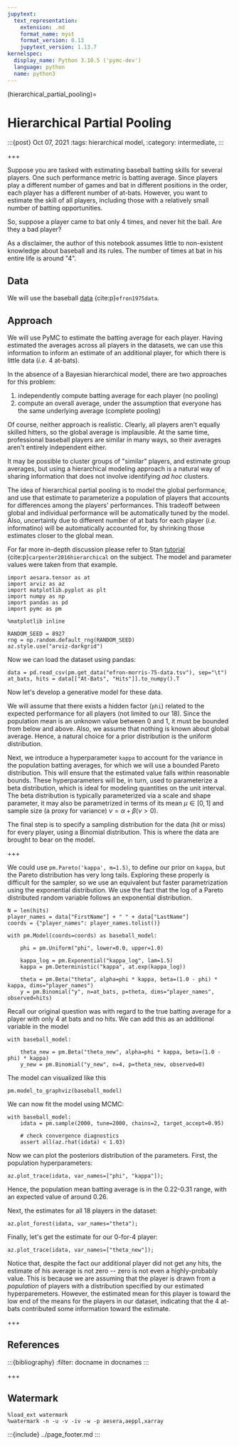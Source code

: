 ```yaml
---
jupytext:
  text_representation:
    extension: .md
    format_name: myst
    format_version: 0.13
    jupytext_version: 1.13.7
kernelspec:
  display_name: Python 3.10.5 ('pymc-dev')
  language: python
  name: python3
---
```


(hierarchical_partial_pooling)=
# Hierarchical Partial Pooling
:::{post} Oct 07, 2021
:tags: hierarchical model, 
:category: intermediate,
:::

+++

Suppose you are tasked with estimating baseball batting skills for several players. One such performance metric is batting average. Since players play a different number of games and bat in different positions in the order, each player has a different number of at-bats. However, you want to estimate the skill of all players, including those with a relatively small number of batting opportunities.

So, suppose a player came to bat only 4 times, and never hit the ball. Are they a bad player?

As a disclaimer, the author of this notebook assumes little to non-existent knowledge about baseball and its rules. The number of times at bat in his entire life is around "4".


## Data

We will use the baseball [data](http://www.swarthmore.edu/NatSci/peverso1/Sports%20Data/JamesSteinData/Efron-Morris%20Baseball/EfronMorrisBB.txt) {cite:p}`efron1975data`.


## Approach

We will use PyMC to estimate the batting average for each player. Having estimated the averages across all players in the datasets, we can use this information to inform an estimate of an additional player, for which there is little data (*i.e.* 4 at-bats).

In the absence of a Bayesian hierarchical model, there are two approaches for this problem:

1. independently compute batting average for each player (no pooling)
2. compute an overall average, under the assumption that everyone has the same underlying average (complete pooling)

Of course, neither approach is realistic. Clearly, all players aren't equally skilled hitters, so the global average is implausible. At the same time, professional baseball players are similar in many ways, so their averages aren't entirely independent either. 

It may be possible to cluster groups of "similar" players, and estimate group averages, but using a hierarchical modeling approach is a natural way of sharing information that does not involve identifying *ad hoc* clusters.

The idea of hierarchical partial pooling is to model the global performance, and use that estimate to parameterize a population of players that accounts for differences among the players' performances. This tradeoff between global and individual performance will be automatically tuned by the model. Also, uncertainty due to different number of at bats for each player (*i.e.* informatino) will be automatically accounted for, by shrinking those estimates closer to the global mean.

For far more in-depth discussion please refer to Stan [tutorial](http://mc-stan.org/documentation/case-studies/pool-binary-trials.html) {cite:p}`carpenter2016hierarchical` on the subject. The model and parameter values were taken from that example.

```{code-cell} ipython3
import aesara.tensor as at
import arviz as az
import matplotlib.pyplot as plt
import numpy as np
import pandas as pd
import pymc as pm

%matplotlib inline
```

```{code-cell} ipython3
RANDOM_SEED = 8927
rng = np.random.default_rng(RANDOM_SEED)
az.style.use("arviz-darkgrid")
```

Now we can load the dataset using pandas:

```{code-cell} ipython3
data = pd.read_csv(pm.get_data("efron-morris-75-data.tsv"), sep="\t")
at_bats, hits = data[["At-Bats", "Hits"]].to_numpy().T
```

Now let's develop a generative model for these data.

We will assume that there exists a hidden factor (`phi`) related to the expected performance for all players (not limited to our 18). Since the population mean is an unknown value between 0 and 1, it must be bounded from below and above. Also, we assume that nothing is known about global average. Hence, a natural choice for a prior distribution is the uniform distribution.

Next, we introduce a hyperparameter `kappa` to account for the variance in the population batting averages, for which we will use a bounded Pareto distribution. This will ensure that the estimated value falls within reasonable bounds. These hyperparameters will be, in turn, used to parameterize a beta distribution, which is ideal for modeling quantities on the unit interval. The beta distribution is typically parameterized via a scale and shape parameter, it may also be parametrized in terms of its mean $\mu \in [0,1]$ and sample size (a proxy for variance) $\nu = \alpha + \beta (\nu > 0)$.

The final step is to specify a sampling distribution for the data (hit or miss) for every player, using a Binomial distribution. This is where the data are brought to bear on the model.

+++

We could use `pm.Pareto('kappa', m=1.5)`, to define our prior on `kappa`, but the Pareto
distribution has very long tails. Exploring these properly
is difficult for the sampler, so we use an equivalent
but faster parametrization using the exponential distribution.
We use the fact that the log of a Pareto distributed
random variable follows an exponential distribution.

```{code-cell} ipython3
N = len(hits)
player_names = data["FirstName"] + " " + data["LastName"]
coords = {"player_names": player_names.tolist()}

with pm.Model(coords=coords) as baseball_model:

    phi = pm.Uniform("phi", lower=0.0, upper=1.0)

    kappa_log = pm.Exponential("kappa_log", lam=1.5)
    kappa = pm.Deterministic("kappa", at.exp(kappa_log))

    theta = pm.Beta("theta", alpha=phi * kappa, beta=(1.0 - phi) * kappa, dims="player_names")
    y = pm.Binomial("y", n=at_bats, p=theta, dims="player_names", observed=hits)
```

Recall our original question was with regard to the true batting average for a player with only 4 at bats and no hits. We can add this as an additional variable in the model

```{code-cell} ipython3
with baseball_model:

    theta_new = pm.Beta("theta_new", alpha=phi * kappa, beta=(1.0 - phi) * kappa)
    y_new = pm.Binomial("y_new", n=4, p=theta_new, observed=0)
```

The model can visualized like this

```{code-cell} ipython3
pm.model_to_graphviz(baseball_model)
```

We can now fit the model using MCMC:

```{code-cell} ipython3
with baseball_model:
    idata = pm.sample(2000, tune=2000, chains=2, target_accept=0.95)

    # check convergence diagnostics
    assert all(az.rhat(idata) < 1.03)
```

Now we can plot the posteriors distribution of the parameters. First, the population hyperparameters:

```{code-cell} ipython3
az.plot_trace(idata, var_names=["phi", "kappa"]);
```

Hence, the population mean batting average is in the 0.22-0.31 range, with an expected value of around 0.26.

Next, the estimates for all 18 players in the dataset:

```{code-cell} ipython3
az.plot_forest(idata, var_names="theta");
```

Finally, let's get the estimate for our 0-for-4 player:

```{code-cell} ipython3
az.plot_trace(idata, var_names=["theta_new"]);
```

Notice that, despite the fact our additional player did not get any hits, the estimate of his average is not zero -- zero is not even a highly-probably value. This is because we are assuming that the player is drawn from a *population* of players with a distribution specified by our estimated hyperparemeters. However, the estimated mean for this player is toward the low end of the means for the players in our dataset, indicating that the 4 at-bats contributed some information toward the estimate.

+++

## References

:::{bibliography}
:filter: docname in docnames
:::

+++

## Watermark

```{code-cell} ipython3
%load_ext watermark
%watermark -n -u -v -iv -w -p aesera,aeppl,xarray
```

:::{include} ../page_footer.md
:::

